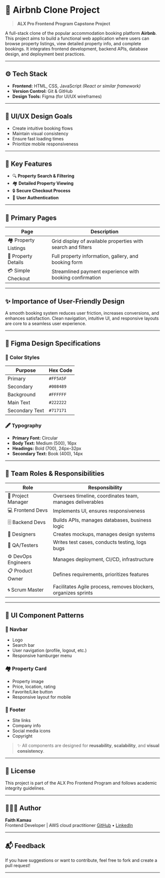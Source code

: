 # 🏡 Airbnb Clone Project

> **ALX Pro Frontend Program Capstone Project**

A full-stack clone of the popular accommodation booking platform **Airbnb**. This project aims to build a functional web application where users can browse property listings, view detailed property info, and complete bookings. It integrates frontend development, backend APIs, database design, and deployment best practices.

---

## ⚙️ Tech Stack

- **Frontend:** HTML, CSS, JavaScript *(React or similar framework)*
- **Version Control:** Git & GitHub
- **Design Tools:** Figma (for UI/UX wireframes)

---

## 🎯 UI/UX Design Goals

- Create intuitive booking flows
- Maintain visual consistency
- Ensure fast loading times
- Prioritize mobile responsiveness

---

## 🚀 Key Features

- 🔍 **Property Search & Filtering**
- 🏘️ **Detailed Property Viewing**
- 🔒 **Secure Checkout Process**
- 👤 **User Authentication**

---

## 🧩 Primary Pages

| Page                  | Description                                                                 |
|-----------------------|-----------------------------------------------------------------------------|
| 🏘️ Property Listings   | Grid display of available properties with search and filters               |
| 🏡 Property Details    | Full property information, gallery, and booking form                       |
| 💳 Simple Checkout     | Streamlined payment experience with booking confirmation                   |

---

## ✨ Importance of User-Friendly Design

A smooth booking system reduces user friction, increases conversions, and enhances satisfaction. Clean navigation, intuitive UI, and responsive layouts are core to a seamless user experience.

---

## 🎨 Figma Design Specifications

### 🎨 **Color Styles**
| Purpose         | Hex Code    |
|-----------------|-------------|
| Primary         | `#FF5A5F`   |
| Secondary       | `#008489`   |
| Background      | `#FFFFFF`   |
| Main Text       | `#222222`   |
| Secondary Text  | `#717171`   |

### 🖋️ **Typography**
- **Primary Font:** Circular
- **Body Text:** Medium (500), 16px
- **Headings:** Bold (700), 24px–32px
- **Secondary Text:** Book (400), 14px

---

## 👥 Team Roles & Responsibilities

| Role               | Responsibility                                                         |
|--------------------|------------------------------------------------------------------------|
| 🧠 Project Manager  | Oversees timeline, coordinates team, manages deliverables              |
| 💻 Frontend Devs    | Implements UI, ensures responsiveness                                  |
| 🗄️ Backend Devs     | Builds APIs, manages databases, business logic                         |
| 🎨 Designers        | Creates mockups, manages design systems                                |
| 🧪 QA/Testers       | Writes test cases, conducts testing, logs bugs                         |
| ⚙️ DevOps Engineers | Manages deployment, CI/CD, infrastructure                              |
| 📋 Product Owner    | Defines requirements, prioritizes features                             |
| 🌀 Scrum Master     | Facilitates Agile process, removes blockers, organizes sprints         |

---

## 🧱 UI Component Patterns

### 📍 **Navbar**
- Logo
- Search bar
- User navigation (profile, logout, etc.)
- Responsive hamburger menu

### 🏘️ **Property Card**
- Property image
- Price, location, rating
- Favorite/Like button
- Responsive layout for mobile

### 📄 **Footer**
- Site links
- Company info
- Social media icons
- Copyright

> ✨ All components are designed for **reusability**, **scalability**, and **visual consistency**.

---

## 📌 License

This project is part of the ALX Pro Frontend Program and follows academic integrity guidelines.

---

## 🙋🏽‍♀️ Author

**Faith Kamau**  
Frontend Developer  | AWS cloud practitioner
[GitHub](https://github.com/kamau552) • [LinkedIn](https://www.linkedin.com/in/nkamau/)

---

## 📬 Feedback

If you have suggestions or want to contribute, feel free to fork and create a pull request!

---


